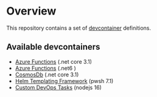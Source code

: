 # Overview

This repository contains a set of [devcontainer](https://code.visualstudio.com/docs/remote/create-dev-container) definitions.

## Available devcontainers

- [Azure Functions](azure-functions-3.1/) (.net core 3.1)
- [Azure Functions](azure-functions-6.0/) (.net6 )
- [CosmosDb](cosmos-db/) (.net core 3.1)
- [Helm Templating Framework](helm/) (pwsh 7.1)
- [Custom DevOps Tasks](devops-tasks/) (nodejs 16)
